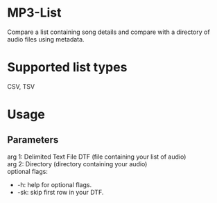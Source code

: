 # MP3-List
Compare a list containing song details and compare with a directory of audio files using metadata.

# Supported list types
CSV, TSV

# Usage
## Parameters
arg 1: Delimited Text File DTF (file containing your list of audio)<br>
arg 2: Directory (directory containing your audio)<br>
optional flags:<br>
<ul>
<li>-h: help for optional flags.</li>
<li>-sk: skip first row in your DTF.</li> 
</ul>
